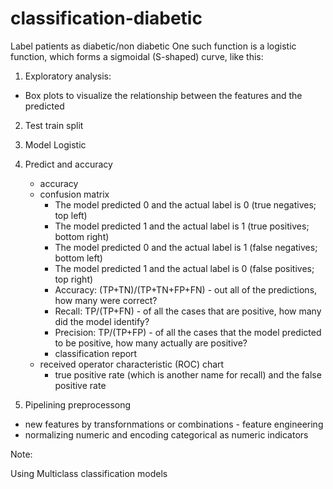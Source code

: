 # classification-diabetic

Label patients as diabetic/non diabetic
One such function is a logistic function, which forms a sigmoidal (S-shaped) curve, like this:


1. Exploratory analysis:

- Box plots to visualize the relationship between the features and the predicted

2. Test train split

3. Model Logistic

4. Predict and accuracy
    - accuracy
    - confusion matrix
        - The model predicted 0 and the actual label is 0 (true negatives; top left)
        - The model predicted 1 and the actual label is 1 (true positives; bottom right)
        - The model predicted 0 and the actual label is 1 (false negatives; bottom left)
        - The model predicted 1 and the actual label is 0 (false positives; top right)
        - Accuracy: (TP+TN)/(TP+TN+FP+FN) - out all of the predictions, how many were correct?
        - Recall: TP/(TP+FN) - of all the cases that are positive, how many did the model identify?
        - Precision: TP/(TP+FP) - of all the cases that the model predicted to be positive, how many actually are positive?
        - classification report
    - received operator characteristic (ROC) chart
        -  true positive rate (which is another name for recall) and the false positive rate

5. Pipelining preprocessong

- new features by transfornmations or combinations - feature engineering
- normalizing numeric and encoding categorical as numeric indicators

Note:

Using Multiclass classification models


